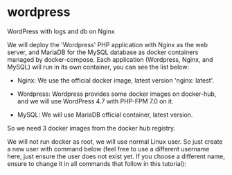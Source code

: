 # wordpress
WordPress with logs and db on Nginx


We will deploy the 'Wordpress' PHP application with Nginx as the web server, and MariaDB for the MySQL database as docker containers managed by docker-compose. Each application (Wordpress, Nginx, and MySQL) will run in its own container, you can see the list below:

- Nginx: We use the official docker image, latest version 'nginx: latest'.

- Wordpress: Wordpress provides some docker images on docker-hub, and we will use WordPress 4.7 with PHP-FPM 7.0 on it.

- MySQL: We will use MariaDB official container, latest version.

So we need 3 docker images from the docker hub registry.

We will not run docker as root, we will use normal Linux user. So just create a new user with command below (feel free to use a different username here, just ensure the user does not exist yet. If you choose a different name, ensure to change it in all commands that follow in this tutorial):
